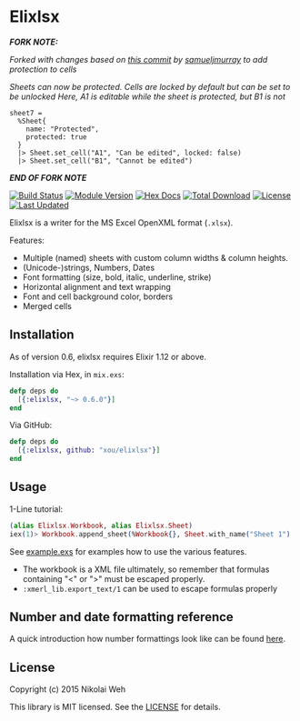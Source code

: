 # Elixlsx

**_FORK NOTE:_**

_Forked with changes based on [this commit](https://github.com/xou/elixlsx/pull/91/commits/1938780a4dbc362b0f97256cdd21098b5f200e30) by [samueljmurray](https://github.com/xou/elixlsx/commits?author=samueljmurray) to add protection to cells_

_Sheets can now be protected. Cells are locked by default but can be set to be unlocked
Here, A1 is editable while the sheet is protected, but B1 is not_

```
sheet7 =
  %Sheet{
    name: "Protected",
    protected: true
  }
  |> Sheet.set_cell("A1", "Can be edited", locked: false)
  |> Sheet.set_cell("B1", "Cannot be edited")
```

**_END OF FORK NOTE_** 

[![Build Status](https://travis-ci.com/xou/elixlsx.svg?branch=master)](https://travis-ci.org/xou/elixlsx)
[![Module Version](https://img.shields.io/hexpm/v/elixlsx.svg)](https://hex.pm/packages/elixlsx)
[![Hex Docs](https://img.shields.io/badge/hex-docs-lightgreen.svg)](https://hexdocs.pm/elixlsx/)
[![Total Download](https://img.shields.io/hexpm/dt/elixlsx.svg)](https://hex.pm/packages/elixlsx)
[![License](https://img.shields.io/hexpm/l/elixlsx.svg)](https://github.com/xou/elixlsx/blob/master/LICENSE)
[![Last Updated](https://img.shields.io/github/last-commit/xou/elixlsx.svg)](https://github.com/xou/elixlsx/commits/master)

Elixlsx is a writer for the MS Excel OpenXML format (`.xlsx`).

Features:

- Multiple (named) sheets with custom column widths & column heights.
- (Unicode-)strings, Numbers, Dates
- Font formatting (size, bold, italic, underline, strike)
- Horizontal alignment and text wrapping
- Font and cell background color, borders
- Merged cells


## Installation

As of version 0.6, elixlsx requires Elixir 1.12 or above.

Installation via Hex, in `mix.exs`:

```elixir
defp deps do
  [{:elixlsx, "~> 0.6.0"}]
end
```

Via GitHub:

```elixir
defp deps do
  [{:elixlsx, github: "xou/elixlsx"}]
end
```

## Usage

1-Line tutorial:

```elixir
(alias Elixlsx.Workbook, alias Elixlsx.Sheet)
iex(1)> Workbook.append_sheet(%Workbook{}, Sheet.with_name("Sheet 1") |> Sheet.set_cell("A1", "Hello", bold: true)) |> Elixlsx.write_to("hello.xlsx")
```

See [example.exs](https://github.com/xou/elixlsx/blob/master/example.exs) for examples how to use the various features.

- The workbook is a XML file ultimately, so remember that formulas containing "<" or ">" must be escaped properly.
- `:xmerl_lib.export_text/1` can be used to escape formulas properly

## Number and date formatting reference

A quick introduction how number formattings look like can be found
[here](https://social.msdn.microsoft.com/Forums/office/en-US/e27aaf16-b900-4654-8210-83c5774a179c/xlsx-numfmtid-predefined-id-14-doesnt-match).


## License

Copyright (c) 2015 Nikolai Weh

This library is MIT licensed. See the [LICENSE](https://github.com/xou/elixlsx/blob/master/LICENSE) for details.
